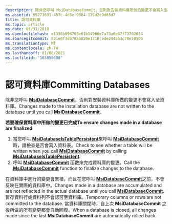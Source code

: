 ```yaml
---
description: 除非您呼叫 MsiDatabaseCommit，否則對安裝資料庫所做的變更不會寫入至資料庫。
ms.assetid: 65271631-457c-4d3e-9384-126d2c9d63d7
title: 認可資料庫
ms.topic: article
ms.date: 05/31/2018
ms.openlocfilehash: e1336b094703e61b14966e7a73a6e67f73762024
ms.sourcegitcommit: 831e8f3db78ab820e1710cede244553c70e50500
ms.translationtype: MT
ms.contentlocale: zh-TW
ms.lasthandoff: 01/08/2021
ms.locfileid: "103850608"
---
```

# <a name="committing-databases"></a><span data-ttu-id="2e242-103">認可資料庫</span><span class="sxs-lookup"><span data-stu-id="2e242-103">Committing Databases</span></span>

<span data-ttu-id="2e242-104">除非您呼叫 [**MsiDatabaseCommit**](/windows/desktop/api/Msiquery/nf-msiquery-msidatabasecommit)，否則對安裝資料庫所做的變更不會寫入至資料庫。</span><span class="sxs-lookup"><span data-stu-id="2e242-104">Changes made to the installation database are not written to the database until you call [**MsiDatabaseCommit**](/windows/desktop/api/Msiquery/nf-msiquery-msidatabasecommit).</span></span>

<span data-ttu-id="2e242-105">**若要確保資料庫中所做的變更已完成**</span><span class="sxs-lookup"><span data-stu-id="2e242-105">**To ensure changes made in a database are finalized**</span></span>

1.  <span data-ttu-id="2e242-106">當您呼叫 [**MsiDatabaseIsTablePersistent**](/windows/desktop/api/Msiquery/nf-msiquery-msidatabaseistablepersistenta)來呼叫 [**MsiDatabaseCommit**](/windows/desktop/api/Msiquery/nf-msiquery-msidatabasecommit)時，請檢查是否會寫入資料表。</span><span class="sxs-lookup"><span data-stu-id="2e242-106">Check to see whether a table will be written when you call [**MsiDatabaseCommit**](/windows/desktop/api/Msiquery/nf-msiquery-msidatabasecommit) by calling [**MsiDatabaseIsTablePersistent**](/windows/desktop/api/Msiquery/nf-msiquery-msidatabaseistablepersistenta).</span></span>
2.  <span data-ttu-id="2e242-107">呼叫 [**MsiDatabaseCommit**](/windows/desktop/api/Msiquery/nf-msiquery-msidatabasecommit) 函數來完成資料庫的變更。</span><span class="sxs-lookup"><span data-stu-id="2e242-107">Call the [**MsiDatabaseCommit**](/windows/desktop/api/Msiquery/nf-msiquery-msidatabasecommit) function to finalize changes to the database.</span></span>

<span data-ttu-id="2e242-108">在資料庫中進行的變更會累積，而且在您呼叫 [**MsiDatabaseCommit**](/windows/desktop/api/Msiquery/nf-msiquery-msidatabasecommit)之前，不會反映在實際的資料庫中。</span><span class="sxs-lookup"><span data-stu-id="2e242-108">Changes made in a database are accumulated and are not reflected in the actual database until you call [**MsiDatabaseCommit**](/windows/desktop/api/Msiquery/nf-msiquery-msidatabasecommit).</span></span> <span data-ttu-id="2e242-109">暫存資料行或資料列不會認可至資料庫。</span><span class="sxs-lookup"><span data-stu-id="2e242-109">Temporary columns or rows are not committed to the database.</span></span> <span data-ttu-id="2e242-110">當資料庫關閉時，自上次 **MsiDatabaseCommit** 之後所做的所有變更都會自動回復。</span><span class="sxs-lookup"><span data-stu-id="2e242-110">When a database is closed, all changes made since the last **MsiDatabaseCommit** are automatically rolled back.</span></span>

 

 




